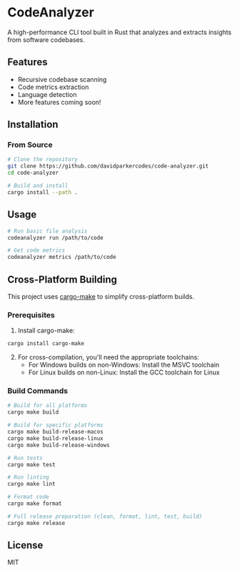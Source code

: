 # CodeAnalyzer

A high-performance CLI tool built in Rust that analyzes and extracts insights from software codebases.

## Features

- Recursive codebase scanning
- Code metrics extraction
- Language detection
- More features coming soon!

## Installation

### From Source

```bash
# Clone the repository
git clone https://github.com/davidparkercodes/code-analyzer.git
cd code-analyzer

# Build and install
cargo install --path .
```

## Usage

```bash
# Run basic file analysis
codeanalyzer run /path/to/code

# Get code metrics
codeanalyzer metrics /path/to/code
```

## Cross-Platform Building

This project uses [cargo-make](https://github.com/sagiegurari/cargo-make) to simplify cross-platform builds.

### Prerequisites

1. Install cargo-make:
```bash
cargo install cargo-make
```

2. For cross-compilation, you'll need the appropriate toolchains:
   - For Windows builds on non-Windows: Install the MSVC toolchain
   - For Linux builds on non-Linux: Install the GCC toolchain for Linux

### Build Commands

```bash
# Build for all platforms
cargo make build

# Build for specific platforms
cargo make build-release-macos
cargo make build-release-linux
cargo make build-release-windows

# Run tests
cargo make test

# Run linting
cargo make lint

# Format code
cargo make format

# Full release preparation (clean, format, lint, test, build)
cargo make release
```

## License

MIT